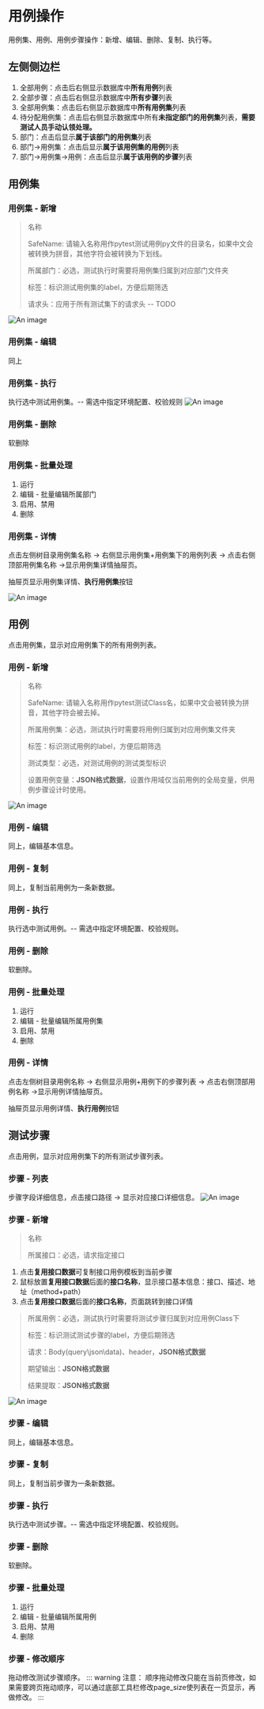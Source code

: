 # 用例操作
用例集、用例、用例步骤操作：新增、编辑、删除、复制、执行等。

## 左侧侧边栏
1. 全部用例：点击后右侧显示数据库中**所有用例**列表
2. 全部步骤：点击后右侧显示数据库中**所有步骤**列表
2. 全部用例集：点击后右侧显示数据库中**所有用例集**列表
2. 待分配用例集：点击后右侧显示数据库中所有**未指定部门的用例集**列表，**需要测试人员手动认领处理。**
3. 部门：点击后显示**属于该部门的用例集**列表
4. 部门->用例集：点击后显示**属于该用例集的用例**列表
5. 部门->用例集->用例：点击后显示**属于该用例的步骤**列表


## 用例集
### 用例集 - 新增
> 名称
>
> SafeName: 请输入名称用作pytest测试用例py文件的目录名，如果中文会被转换为拼音，其他字符会被转换为下划线。
> 
> 所属部门：必选，测试执行时需要将用例集归属到对应部门文件夹
> 
> 标签：标识测试用例集的label，方便后期筛选
> 
> 请求头：应用于所有测试集下的请求头  -- TODO

![An image](./test_suite_new.png)

### 用例集 - 编辑
同上

### 用例集 - 执行
执行选中测试用例集。-- 需选中指定环境配置、校验规则
![An image](./test_suite_run.png)

### 用例集 - 删除
软删除

### 用例集 - 批量处理
1. 运行
2. 编辑 - 批量编辑所属部门
3. 启用、禁用
4. 删除

### 用例集 - 详情
点击左侧树目录用例集名称 -> 右侧显示用例集+用例集下的用例列表 -> 点击右侧顶部用例集名称 ->显示用例集详情抽屉页。

抽屉页显示用例集详情、**执行用例集**按钮

![An image](./test_suite_detail.png)



## 用例
点击用例集，显示对应用例集下的所有用例列表。

### 用例 - 新增
> 名称
>
> SafeName: 请输入名称用作pytest测试Class名，如果中文会被转换为拼音，其他字符会被去掉。
> 
> 所属用例集：必选，测试执行时需要将用例归属到对应用例集文件夹
> 
> 标签：标识测试用例的label，方便后期筛选
> 
> 测试类型：必选，对测试用例的测试类型标识
> 
> 设置用例变量：**JSON格式数据**，设置作用域仅当前用例的全局变量，供用例步骤设计时使用。

![An image](./test_case_new.png)

### 用例 - 编辑
同上，编辑基本信息。

### 用例 - 复制
同上，复制当前用例为一条新数据。

### 用例 - 执行
执行选中测试用例。-- 需选中指定环境配置、校验规则。

### 用例 - 删除
软删除。

### 用例 - 批量处理
1. 运行
2. 编辑 - 批量编辑所属用例集
3. 启用、禁用
4. 删除

### 用例 - 详情
点击左侧树目录用例名称 -> 右侧显示用例+用例下的步骤列表 -> 点击右侧顶部用例名称 ->显示用例详情抽屉页。

抽屉页显示用例详情、**执行用例**按钮



## 测试步骤
点击用例，显示对应用例集下的所有测试步骤列表。

### 步骤 - 列表
步骤字段详细信息，点击接口路径 -> 显示对应接口详细信息。
![An image](./test_step_list.png)

### 步骤 - 新增
> 名称
>
> 所属接口：必选，请求指定接口
1. 点击**复用接口数据**可复制接口用例模板到当前步骤
2. 鼠标放置**复用接口数据**后面的**接口名称**，显示接口基本信息：接口、描述、地址（method+path）
3. 点击**复用接口数据**后面的**接口名称**，页面跳转到接口详情
> 
> 所属用例：必选，测试执行时需要将测试步骤归属到对应用例Class下
> 
> 标签：标识测试测试步骤的label，方便后期筛选
> 
> 请求：Body(query\json\data)、header，**JSON格式数据**
> 
> 期望输出：**JSON格式数据**
> 
> 结果提取：**JSON格式数据**

![An image](./test_step_new.png)

### 步骤 - 编辑
同上，编辑基本信息。

### 步骤 - 复制
同上，复制当前步骤为一条新数据。

### 步骤 - 执行
执行选中测试步骤。-- 需选中指定环境配置、校验规则。

### 步骤 - 删除
软删除。

### 步骤 - 批量处理
1. 运行
2. 编辑 - 批量编辑所属用例
3. 启用、禁用
4. 删除

### 步骤 - 修改顺序
拖动修改测试步骤顺序。
::: warning 注意：
顺序拖动修改只能在当前页修改，如果需要跨页拖动顺序，可以通过底部工具栏修改page_size使列表在一页显示，再做修改。
:::



